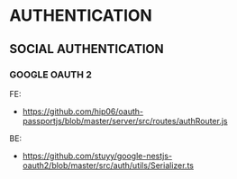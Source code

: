 # AUTHENTICATION

## SOCIAL AUTHENTICATION

### GOOGLE OAUTH 2

FE:

- https://github.com/hip06/oauth-passportjs/blob/master/server/src/routes/authRouter.js

BE:

- https://github.com/stuyy/google-nestjs-oauth2/blob/master/src/auth/utils/Serializer.ts